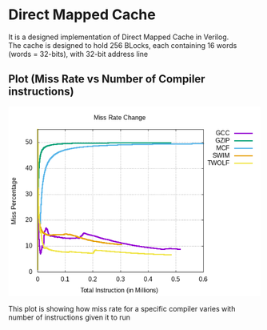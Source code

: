 # Direct Mapped Cache

It is a designed implementation of Direct Mapped Cache in Verilog.  
The cache is designed to hold 256 BLocks, each containing 16 words (words = 32-bits), with 32-bit address line 

## Plot (Miss Rate vs Number of Compiler instructions)
![Plot](plot.png "Plot")

This plot is showing how miss rate for a specific compiler varies with number of instructions given it to run
